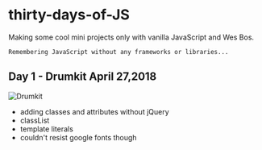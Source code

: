 # thirty-days-of-JS
Making some cool mini projects only with vanilla JavaScript and Wes Bos. 
```
Remembering JavaScript without any frameworks or libraries...
```
## Day 1 - Drumkit April 27,2018

![Drumkit](drumkit.jpg "Drumkit")

* adding classes and attributes without jQuery
* classList
* template literals
* couldn't resist google fonts though
